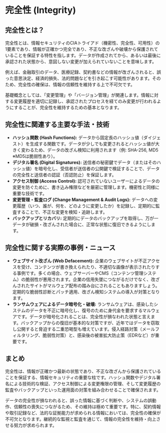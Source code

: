 # 完全性 (Integrity)

## 完全性とは？
完全性とは、情報セキュリティのCIAトライアド（機密性、完全性、可用性）の1要素であり、情報が正確かつ完全であり、不正な改ざんや破壊から保護されていることを保証する特性を指します。データが作成されてから、あるいは最後に承認された状態から、意図しない変更が加えられていないことを意味します。

例えば、金融取引のデータ、医療記録、契約書などの情報が改ざんされると、誤った意思決定、経済的損失、法的問題などを引き起こす可能性があります。そのため、完全性の確保は、情報の信頼性を維持する上で不可欠です。

基礎概念としては、「変更管理」や「バージョン管理」が関連します。情報に対する変更履歴を適切に記録し、承認されたプロセスを経てのみ変更が行われるようにすることが、完全性を維持するための基本となります。

## 完全性に関連する主要な手法・技術
*   **ハッシュ関数 (Hash Functions):** データから固定長のハッシュ値（ダイジェスト）を生成する関数です。データが少しでも変更されるとハッシュ値が大きく変わるため、データの改ざん検知に利用されます（例: SHA-256, MD5 ※MD5は脆弱性あり）。
*   **デジタル署名 (Digital Signatures):** 送信者の秘密鍵でデータ（またはそのハッシュ値）を暗号化し、受信者が送信者の公開鍵で検証することで、データの完全性と送信者の認証（否認防止）を保証します。
*   **アクセス制御 (Access Control):** 認可されていないユーザーによるデータの変更を防ぐために、書き込み権限などを厳密に管理します。機密性と同様に重要な技術です。
*   **変更管理・監査ログ (Change Management & Audit Logs):** データへの変更履歴（いつ、誰が、何を、どのように変更したか）を記録し、定期的に監査することで、不正な変更を検知・追跡します。
*   **バックアップとリカバリ:** 定期的にデータのバックアップを取得し、万が一データが破損・改ざんされた場合に、正常な状態に復旧できるようにします。

## 完全性に関する実際の事例・ニュース
*   **ウェブサイト改ざん (Web Defacement):** 企業のウェブサイトが不正アクセスを受け、コンテンツが書き換えられたり、不適切な画像が表示されたりする事例です。多くの場合、ウェブサーバーやCMS（コンテンツ管理システム）の脆弱性が悪用されます。企業の信用失墜につながるだけでなく、改ざんされたサイトがマルウェア配布の踏み台にされることもありますしょう。定期的な脆弱性診断とパッチ適用、改ざん検知システムの導入が対策となります。
*   **ランサムウェアによるデータ暗号化・破壊:** ランサムウェアは、感染したシステムのデータを不正に暗号化し、復号のために身代金を要求するマルウェアです。データが暗号化されることは、完全性が損なわれた状態と言えます。バックアップからの復旧が基本的な対策ですが、近年ではデータを窃取し公開すると脅迫する二重恐喝型も増えています。侵入経路対策（メールフィルタリング、脆弱性対策）と、感染後の被害拡大防止策（EDRなど）が重要です。

## まとめ
完全性は、情報が正確かつ最新の状態であり、不正な改ざんから保護されていることを保証する、情報セキュリティの重要な柱です。ハッシュ関数やデジタル署名による技術的な検証、アクセス制御による変更権限の管理、そして変更履歴の監査やバックアップといった運用面の対策を組み合わせることで確保されます。

データの完全性が損なわれると、誤った情報に基づく判断や、システムの誤動作、信頼性の喪失につながるため、その維持は極めて重要です。特に、契約情報や取引記録など、法的な証拠能力が求められる情報においては、完全性の確保が不可欠となります。継続的な監視と監査を通じて、情報の完全性を維持・向上させる努力が求められます。
